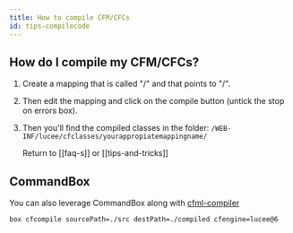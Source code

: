 ```yaml
---
title: How to compile CFM/CFCs
id: tips-compilecode
---
```


## How do I compile my CFM/CFCs? ##

1. Create a mapping that is called "/" and that points to "/".
1. Then edit the mapping and click on the compile button (untick the stop on errors box).
1. Then you'll find the compiled classes in the folder:	```/WEB-INF/lucee/cfclasses/yourappropiatemappingname/```

	Return to [[faq-s]] or [[tips-and-tricks]]


## CommandBox ##
You can also leverage CommandBox along with [cfml-compiler](https://www.forgebox.io/view/cfml-compiler/version/1.0.6)

```
box cfcompile sourcePath=./src destPath=./compiled cfengine=lucee@6
```

